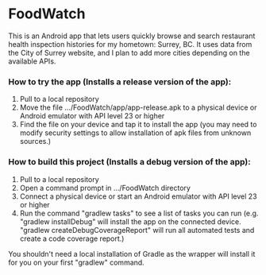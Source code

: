 # FoodWatch
This is an Android app that lets users quickly browse and search restaurant health inspection histories for my hometown: Surrey, BC. It uses data from the City of Surrey website, and I plan to add more cities depending on the available APIs.

### How to try the app (Installs a release version of the app):
1. Pull to a local repository
2. Move the file .../FoodWatch/app/app-release.apk to a physical device or Android emulator with API level 23 or higher
3. Find the file on your device and tap it to install the app (you may need to modify security settings to allow installation of apk files from unknown sources.)

### How to build this project (Installs a debug version of the app):
1. Pull to a local repository
2. Open a command prompt in .../FoodWatch directory
3. Connect a physical device or start an Android emulator with API level 23 or higher
4. Run the command "gradlew tasks" to see a list of tasks you can run (e.g. "gradlew installDebug" will install the app on the connected device. "gradlew createDebugCoverageReport" will run all automated tests and create a code coverage report.)

You shouldn't need a local installation of Gradle as the wrapper will install it for you on your first "gradlew" command.

